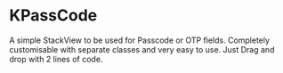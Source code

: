 # KPassCode
A simple StackView to be used for Passcode or OTP fields. Completely customisable with separate classes and very easy to use. Just Drag and drop with 2 lines of code.

